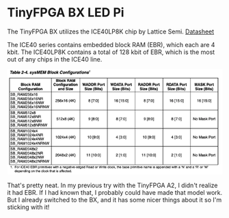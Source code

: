 TinyFPGA BX LED Pi
==================

The TinyFPGA BX utilizes the ICE40LP8K chip by Lattice Semi. [Datasheet](http://www.latticesemi.com/~/media/LatticeSemi/Documents/DataSheets/iCE/iCE40LPHXFamilyDataSheet.pdf)

The ICE40 series contains embedded block RAM (EBR), which each are 4 kbit. The ICE40LP8K contains a total of 128 kbit of EBR, which is the most out of any chips in the ICE40 line.

![EBR configurations](pictures/sysMEM.png)

That's pretty neat.
In my previous try with the TinyFPGA A2, I didn't realize it had EBR. If I had known that, I probably could have made that model work.
But I already switched to the BX, and it has some nicer things about it so I'm sticking with it!
